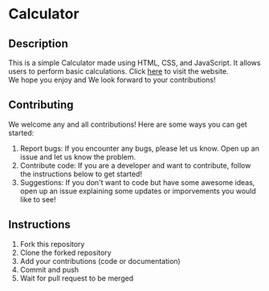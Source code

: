 # Calculator

## Description
This is a simple Calculator made using HTML, CSS, and JavaScript. It allows users to perform basic calculations.
Click [here](http://avinabbhattarai.github.io/Calculator) to visit the website.   
We hope you enjoy and We look forward to your contributions!   

## Contributing
We welcome any and all contributions! Here are some ways you can get started:
1. Report bugs: If you encounter any bugs, please let us know. Open up an issue and let us know the problem.
2. Contribute code: If you are a developer and want to contribute, follow the instructions below to get started!
3. Suggestions: If you don't want to code but have some awesome ideas, open up an issue explaining some updates or imporvements you would like to see!

## Instructions
1. Fork this repository
2. Clone the forked repository
3. Add your contributions (code or documentation)
4. Commit and push
5. Wait for pull request to be merged


